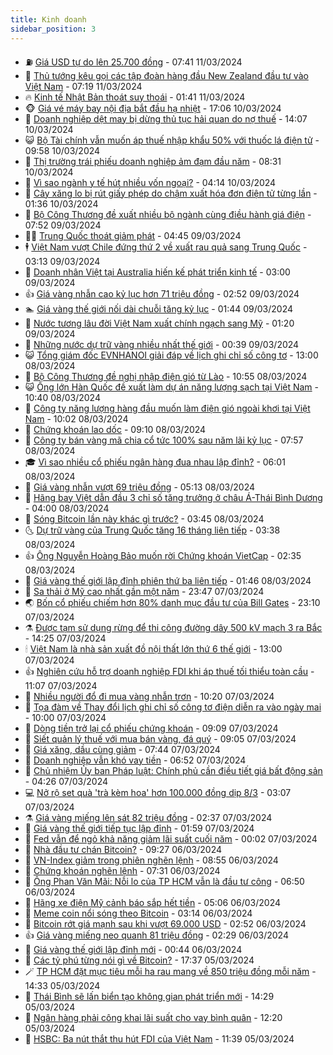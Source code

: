 ```yaml
---
title: Kinh doanh
sidebar_position: 3
---
```


<!-- vnexpress-kinh-doanh:START -->
- ⛽️ [Giá USD tự do lên 25.700 đồng](https://vnexpress.net/gia-usd-tu-do-len-25-700-dong-4720951.html) - 07:41 11/03/2024
- 🐲 [Thủ tướng kêu gọi các tập đoàn hàng đầu New Zealand đầu tư vào Việt Nam](https://vnexpress.net/thu-tuong-keu-goi-cac-tap-doan-hang-dau-new-zealand-dau-tu-vao-viet-nam-4720924.html) - 07:19 11/03/2024
- 🔥 [Kinh tế Nhật Bản thoát suy thoái](https://vnexpress.net/kinh-te-nhat-ban-thoat-suy-thoai-4720744.html) - 01:41 11/03/2024
- 🐵 [Giá vé máy bay nội địa bắt đầu hạ nhiệt](https://vnexpress.net/gia-ve-may-bay-noi-dia-bat-dau-ha-nhiet-4720627.html) - 17:06 10/03/2024
- 🦅 [Doanh nghiệp dệt may bị dừng thủ tục hải quan do nợ thuế](https://vnexpress.net/doanh-nghiep-det-may-bi-dung-thu-tuc-hai-quan-do-no-thue-4720666.html) - 14:07 10/03/2024
- 😺 [Bộ Tài chính vẫn muốn áp thuế nhập khẩu 50% với thuốc lá điện tử](https://vnexpress.net/bo-tai-chinh-van-muon-ap-thue-nhap-khau-50-voi-thuoc-la-dien-tu-4720618.html) - 09:58 10/03/2024
- 🤩 [Thị trường trái phiếu doanh nghiệp ảm đạm đầu năm](https://vnexpress.net/thi-truong-trai-phieu-doanh-nghiep-am-dam-dau-nam-4720601.html) - 08:31 10/03/2024
- 🌮 [Vì sao ngành y tế hút nhiều vốn ngoại?](https://vnexpress.net/vi-sao-nganh-y-te-hut-nhieu-von-ngoai-4720393.html) - 04:14 10/03/2024
- 🧰 [Cây xăng lo bị rút giấy phép do chậm xuất hóa đơn điện tử từng lần](https://vnexpress.net/cay-xang-lo-bi-rut-giay-phep-do-cham-xuat-hoa-don-dien-tu-tung-lan-4720468.html) - 01:36 10/03/2024
- 🤔 [Bộ Công Thương đề xuất nhiều bộ ngành cùng điều hành giá điện](https://vnexpress.net/bo-cong-thuong-de-xuat-nhieu-bo-nganh-cung-dieu-hanh-gia-dien-4720390.html) - 07:52 09/03/2024
- 🧑‍💻 [Trung Quốc thoát giảm phát](https://vnexpress.net/trung-quoc-thoat-giam-phat-4720333.html) - 04:45 09/03/2024
- 🕴 [Việt Nam vượt Chile đứng thứ 2 về xuất rau quả sang Trung Quốc](https://vnexpress.net/viet-nam-vuot-chile-dung-thu-2-ve-xuat-rau-qua-sang-trung-quoc-4720252.html) - 03:13 09/03/2024
- 🦩 [Doanh nhân Việt tại Australia hiến kế phát triển kinh tế](https://vnexpress.net/doanh-nhan-viet-tai-australia-hien-ke-phat-trien-kinh-te-4720278.html) - 03:00 09/03/2024
- 👍 [Giá vàng nhẫn cao kỷ lục hơn 71 triệu đồng](https://vnexpress.net/gia-vang-mieng-vuot-82-trieu-dong-4720304.html) - 02:52 09/03/2024
- 🏊 [Giá vàng thế giới nối dài chuỗi tăng kỷ lục](https://vnexpress.net/gia-vang-the-gioi-noi-dai-chuoi-tang-ky-luc-4720251.html) - 01:44 09/03/2024
- 🤡 [Nước tương lâu đời Việt Nam xuất chính ngạch sang Mỹ](https://vnexpress.net/nuoc-tuong-lau-doi-viet-nam-xuat-chinh-ngach-sang-my-4720066.html) - 01:20 09/03/2024
- 👀 [Những nước dự trữ vàng nhiều nhất thế giới](https://vnexpress.net/nhung-nuoc-du-tru-vang-nhieu-nhat-the-gioi-4720147.html) - 00:39 09/03/2024
- 😺 [Tổng giám đốc EVNHANOI giải đáp về lịch ghi chỉ số công tơ](https://vnexpress.net/tong-giam-doc-evnhanoi-giai-dap-ve-lich-ghi-chi-so-cong-to-4720180.html) - 13:00 08/03/2024
- 🦣 [Bộ Công Thương đề nghị nhập điện gió từ Lào](https://vnexpress.net/bo-cong-thuong-de-nghi-nhap-dien-gio-tu-lao-4720155.html) - 10:55 08/03/2024
- 😺 [Ông lớn Hàn Quốc đề xuất làm dự án năng lượng sạch tại Việt Nam](https://vnexpress.net/ong-lon-han-quoc-de-xuat-lam-du-an-nang-luong-sach-tai-viet-nam-4720148.html) - 10:40 08/03/2024
- 💼 [Công ty năng lượng hàng đầu muốn làm điện gió ngoài khơi tại Việt Nam](https://vnexpress.net/cong-ty-nang-luong-hang-dau-muon-lam-dien-gio-ngoai-khoi-tai-viet-nam-4720121.html) - 10:02 08/03/2024
- 🤗 [Chứng khoán lao dốc](https://vnexpress.net/chung-khoan-lao-doc-4720083.html) - 09:10 08/03/2024
- 👀 [Công ty bán vàng mã chia cổ tức 100% sau năm lãi kỷ lục](https://vnexpress.net/cong-ty-ban-vang-ma-chia-co-tuc-100-sau-nam-lai-ky-luc-4720006.html) - 07:57 08/03/2024
- 🎓 [Vì sao nhiều cổ phiếu ngân hàng đua nhau lập đỉnh?](https://vnexpress.net/vi-sao-nhieu-co-phieu-ngan-hang-dua-nhau-lap-dinh-4719298.html) - 06:01 08/03/2024
- 🗽 [Giá vàng nhẫn vượt 69 triệu đồng](https://vnexpress.net/gia-vang-nhan-vuot-69-trieu-dong-4719970.html) - 05:13 08/03/2024
- 🚀 [Hãng bay Việt dẫn đầu 3 chỉ số tăng trưởng ở châu Á-Thái Bình Dương](https://vnexpress.net/hang-bay-viet-dan-dau-3-chi-so-tang-truong-o-chau-a-thai-binh-duong-4719950.html) - 04:00 08/03/2024
- 🤗 [Sóng Bitcoin lần này khác gì trước?](https://vnexpress.net/song-bitcoin-lan-nay-khac-gi-truoc-4719605.html) - 03:45 08/03/2024
- 🌜 [Dự trữ vàng của Trung Quốc tăng 16 tháng liên tiếp](https://vnexpress.net/du-tru-vang-cua-trung-quoc-tang-16-thang-lien-tiep-4719868.html) - 03:38 08/03/2024
- 👍 [Ông Nguyễn Hoàng Bảo muốn rời Chứng khoán VietCap](https://vnexpress.net/ong-nguyen-hoang-bao-muon-roi-chung-khoan-vietcap-4719897.html) - 02:35 08/03/2024
- 🤖 [Giá vàng thế giới lập đỉnh phiên thứ ba liên tiếp](https://vnexpress.net/gia-vang-hom-nay-ngay-8-3-gia-vang-the-gioi-lap-dinh-phien-thu-3-lien-tiep-4719847.html) - 01:46 08/03/2024
- 🫣 [Sa thải ở Mỹ cao nhất gần một năm](https://vnexpress.net/sa-thai-o-my-cao-nhat-gan-mot-nam-4719797.html) - 23:47 07/03/2024
- 🌏 [Bốn cổ phiếu chiếm hơn 80% danh mục đầu tư của Bill Gates](https://vnexpress.net/bon-co-phieu-chiem-hon-80-danh-muc-dau-tu-cua-bill-gates-4719745.html) - 23:10 07/03/2024
- ⚗️ [Được tạm sử dụng rừng để thi công đường dây 500 kV mạch 3 ra Bắc](https://vnexpress.net/tam-tac-dong-vao-rung-thi-cong-duong-day-500-kv-mach-3-4719748.html) - 14:25 07/03/2024
- 🕯 [Việt Nam là nhà sản xuất đồ nội thất lớn thứ 6 thế giới](https://vnexpress.net/viet-nam-la-nha-san-xuat-do-noi-that-lon-thu-6-the-gioi-4719630.html) - 13:00 07/03/2024
- 👍 [Nghiên cứu hỗ trợ doanh nghiệp FDI khi áp thuế tối thiểu toàn cầu](https://vnexpress.net/quy-ho-tro-doanh-nghiep-khi-ap-thue-toi-thieu-toan-cau-4719729.html) - 11:07 07/03/2024
- 🤠 [Nhiều người đổ đi mua vàng nhẫn trơn](https://vnexpress.net/nhieu-nguoi-do-di-mua-vang-nhan-tron-4719667.html) - 10:20 07/03/2024
- 🌊 [Tọa đàm về Thay đổi lịch ghi chỉ số công tơ điện diễn ra vào ngày mai](https://vnexpress.net/toa-dam-ve-thay-doi-lich-ghi-chi-so-cong-to-dien-dien-ra-vao-ngay-mai-4719713.html) - 10:00 07/03/2024
- 🌈 [Dòng tiền trở lại cổ phiếu chứng khoán](https://vnexpress.net/dong-tien-tro-lai-co-phieu-chung-khoan-4719670.html) - 09:09 07/03/2024
- 🥳 [Siết quản lý thuế với mua bán vàng, đá quý](https://vnexpress.net/mua-ban-vang-bac-da-quy-4719637.html) - 09:05 07/03/2024
- 🐻 [Giá xăng, dầu cùng giảm](https://vnexpress.net/gia-xang-moi-nhat-hom-nay-7-3-4719628.html) - 07:44 07/03/2024
- 💫 [Doanh nghiệp vẫn khó vay tiền](https://vnexpress.net/doanh-nghiep-van-kho-vay-tien-4719508.html) - 06:52 07/03/2024
- 🤩 [Chủ nhiệm Ủy ban Pháp luật: Chính phủ cần điều tiết giá bất động sản](https://vnexpress.net/chu-nhiem-uy-ban-phap-luat-chinh-phu-can-dieu-tiet-gia-bat-dong-san-4719465.html) - 04:26 07/03/2024
- 💻 [Nở rộ set quà &#39;trà kèm hoa&#39; hơn 100.000 đồng dịp 8/3](https://vnexpress.net/no-ro-set-qua-tra-kem-hoa-hon-100-000-dong-dip-8-3-4719237.html) - 03:07 07/03/2024
- ⚗️ [Giá vàng miếng lên sát 82 triệu đồng](https://vnexpress.net/gia-vang-mieng-va-nhan-tron-dong-loat-pha-ky-luc-4719423.html) - 02:37 07/03/2024
- 🌈 [Giá vàng thế giới tiếp tục lập đỉnh](https://vnexpress.net/gia-vang-the-gioi-tiep-tuc-lap-dinh-4719359.html) - 01:59 07/03/2024
- 🌝 [Fed vẫn để ngỏ khả năng giảm lãi suất cuối năm](https://vnexpress.net/fed-van-de-ngo-kha-nang-giam-lai-suat-cuoi-nam-4719311.html) - 00:02 07/03/2024
- 🥸 [Nhà đầu tư chán Bitcoin?](https://vnexpress.net/nha-dau-tu-chan-bitcoin-4718839.html) - 09:27 06/03/2024
- 🦆 [VN-Index giảm trong phiên nghẽn lệnh](https://vnexpress.net/vn-index-giam-trong-phien-nghen-lenh-4719202.html) - 08:55 06/03/2024
- 🌋 [Chứng khoán nghẽn lệnh](https://vnexpress.net/chung-khoan-nghen-lenh-4719125.html) - 07:31 06/03/2024
- 🦍 [Ông Phan Văn Mãi: Nỗi lo của TP HCM vẫn là đầu tư công](https://vnexpress.net/ong-phan-van-mai-noi-lo-cua-tp-hcm-van-la-dau-tu-cong-4719065.html) - 06:50 06/03/2024
- 🤔 [Hãng xe điện Mỹ cảnh báo sắp hết tiền](https://vnexpress.net/hang-xe-dien-my-canh-bao-sap-het-tien-4719027.html) - 05:06 06/03/2024
- 🧰 [Meme coin nổi sóng theo Bitcoin](https://vnexpress.net/meme-coin-noi-song-theo-bitcoin-4718939.html) - 03:14 06/03/2024
- 🌝 [Bitcoin rớt giá mạnh sau khi vượt 69.000 USD](https://vnexpress.net/bitcoin-rot-gia-manh-sau-khi-vuot-69-000-usd-4718956.html) - 02:52 06/03/2024
- 👍 [Giá vàng miếng neo quanh 81 triệu đồng](https://vnexpress.net/gia-vang-mieng-len-81-trieu-4718934.html) - 02:29 06/03/2024
- 🗽 [Giá vàng thế giới lập đỉnh mới](https://vnexpress.net/gia-vang-the-gioi-ngay-6-3-lap-dinh-moi-4718875.html) - 00:44 06/03/2024
- 🐎 [Các tỷ phú từng nói gì về Bitcoin?](https://vnexpress.net/cac-ty-phu-nghi-gi-ve-bitcoin-4718756.html) - 17:37 05/03/2024
- 🪄 [TP HCM đặt mục tiêu mỗi ha rau mang về 850 triệu đồng mỗi năm](https://vnexpress.net/tp-hcm-dat-muc-tieu-moi-ha-rau-mang-ve-850-trieu-dong-moi-nam-4718787.html) - 14:33 05/03/2024
- 🎊 [Thái Bình sẽ lấn biển tạo không gian phát triển mới](https://vnexpress.net/thai-binh-se-lan-bien-tao-khong-gian-phat-trien-moi-4718815.html) - 14:29 05/03/2024
- 🗽 [Ngân hàng phải công khai lãi suất cho vay bình quân](https://vnexpress.net/ngan-hang-phai-cong-khai-lai-suat-cho-vay-binh-quan-4718798.html) - 12:20 05/03/2024
- 🦩 [HSBC: Ba nút thắt thu hút FDI của Việt Nam](https://vnexpress.net/hsbc-ba-nut-that-thu-hut-fdi-cua-viet-nam-4718617.html) - 11:39 05/03/2024<!-- vnexpress-kinh-doanh:END -->

